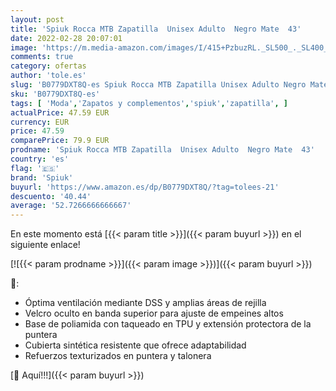 ```yaml
---
layout: post
title: 'Spiuk Rocca MTB Zapatilla  Unisex Adulto  Negro Mate  43'
date: 2022-02-28 20:07:01
image: 'https://m.media-amazon.com/images/I/415+PzbuzRL._SL500_._SL400_.jpg'
comments: true
category: ofertas
author: 'tole.es'
slug: 'B0779DXT8Q-es Spiuk Rocca MTB Zapatilla Unisex Adulto Negro Mate 43'
sku: 'B0779DXT8Q-es'
tags: [ 'Moda','Zapatos y complementos','spiuk','zapatilla', ]
actualPrice: 47.59 EUR
currency: EUR
price: 47.59
comparePrice: 79.9 EUR
prodname: 'Spiuk Rocca MTB Zapatilla  Unisex Adulto  Negro Mate  43'
country: 'es'
flag: '🇪🇸'
brand: 'Spiuk'
buyurl: 'https://www.amazon.es/dp/B0779DXT8Q/?tag=tolees-21'
descuento: '40.44'
average: '52.7266666666667'
---
```


En este momento está [{{< param title >}}]({{< param buyurl >}}) en el siguiente enlace!

[![{{< param prodname >}}]({{< param image >}})]({{< param buyurl >}})

🔎:

- Óptima ventilación mediante DSS y amplias áreas de rejilla
- Velcro oculto en banda superior para ajuste de empeines altos
- Base de poliamida con taqueado en TPU y extensión protectora de la puntera
- Cubierta sintética resistente que ofrece adaptabilidad
- Refuerzos texturizados en puntera y talonera

[🛒 Aquí!!!]({{< param buyurl >}})
